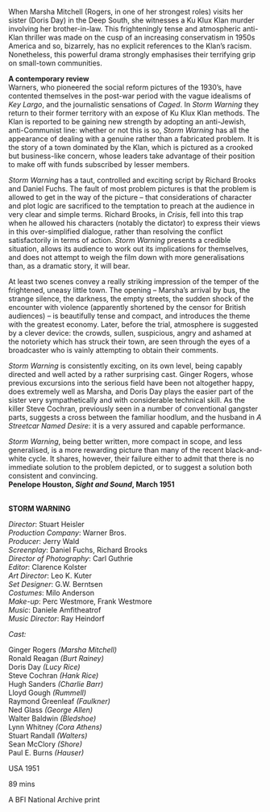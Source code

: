 
When Marsha Mitchell (Rogers, in one of her strongest roles) visits her sister (Doris Day) in the Deep South, she witnesses a Ku Klux Klan murder involving her brother-in-law. This frighteningly tense and atmospheric anti-Klan thriller was made on the cusp of an increasing conservatism in 1950s America and so, bizarrely, has no explicit references to the Klan’s racism. Nonetheless, this powerful drama strongly emphasises their terrifying grip on small-town communities.

**A contemporary review**  
Warners, who pioneered the social reform pictures of the 1930’s, have contented themselves in the post-war period with the vague idealisms of  _Key Largo_, and the journalistic sensations of _Caged_. In _Storm Warning_ they return to their former territory with an expose of Ku Klux Klan methods.  The Klan is reported to be gaining new strength by adopting an anti-Jewish, anti-Communist line: whether or not this is so, _Storm Warning_ has all the appearance of dealing with a genuine rather than a fabricated problem. It is the story of a town dominated by the Klan, which is pictured as a crooked but business-like concern, whose leaders take advantage of their position to make off with funds subscribed by lesser members.

_Storm Warning_ has a taut, controlled and exciting script by Richard Brooks and Daniel Fuchs. The fault of most problem pictures is that the problem is allowed to get in the way of the picture – that considerations of character and plot logic are sacrificed to the temptation to preach at the audience in very clear and simple terms. Richard Brooks, in _Crisis_, fell into this trap when he allowed his characters (notably the dictator) to express their views in this over-simplified dialogue, rather than resolving the conflict satisfactorily in terms of action. _Storm Warning_ presents a credible situation, allows its audience to work out its implications for themselves, and does not attempt to weigh the film down with more generalisations than, as a dramatic story, it will bear.

At least two scenes convey a really striking impression of the temper of the frightened, uneasy little town. The opening – Marsha’s arrival by bus, the strange silence, the darkness, the empty streets, the sudden shock of the encounter with violence (apparently shortened by the censor for British audiences) – is beautifully tense and compact, and introduces the theme with the greatest economy. Later, before the trial, atmosphere is suggested by a clever device: the crowds, sullen, suspicious, angry and ashamed at the notoriety which has struck their town, are seen through the eyes of a broadcaster who is vainly attempting to obtain their comments.

_Storm Warning_ is consistently exciting, on its own level, being capably directed and well acted by a rather surprising cast. Ginger Rogers, whose previous excursions into the serious field have been not altogether happy, does extremely well as Marsha, and Doris Day plays the easier part of the sister very sympathetically and with considerable technical skill. As the killer Steve Cochran, previously seen in a number of conventional gangster parts, suggests a cross between the familiar hoodlum, and the husband in _A Streetcar Named Desire_: it is a very assured and capable performance.

_Storm Warning_, being better written, more compact in scope, and less generalised, is a more rewarding picture than many of the recent black-and-white cycle. It shares, however, their failure either to admit that there is no immediate solution to the problem depicted, or to suggest a solution both consistent and convincing.  
**Penelope Houston, _Sight and Sound_, March 1951**
<br><br>

**STORM WARNING**

_Director_: Stuart Heisler  
_Production Company_: Warner Bros.  
_Producer_: Jerry Wald  
_Screenplay_: Daniel Fuchs, Richard Brooks  
_Director of Photography_: Carl Guthrie  
_Editor_: Clarence Kolster  
_Art Director_: Leo K. Kuter  
_Set Designer_: G.W. Berntsen  
_Costumes_: Milo Anderson  
_Make-up_: Perc Westmore, Frank Westmore  
_Music_: Daniele Amfitheatrof  
_Music Director_: Ray Heindorf

_Cast:_

Ginger Rogers _(Marsha Mitchell)_  
Ronald Reagan _(Burt Rainey)_  
Doris Day _(Lucy Rice)_  
Steve Cochran _(Hank Rice)_  
Hugh Sanders _(Charlie Barr)_  
Lloyd Gough _(Rummell)_  
Raymond Greenleaf _(Faulkner)_  
Ned Glass _(George Allen)_  
Walter Baldwin _(Bledshoe)_  
Lynn Whitney _(Cora Athens)_  
Stuart Randall _(Walters)_  
Sean McClory _(Shore)_  
Paul E. Burns _(Hauser)_

USA 1951

89 mins

A BFI National Archive print
<!--stackedit_data:
eyJoaXN0b3J5IjpbLTE4ODM1MTcxODRdfQ==
-->